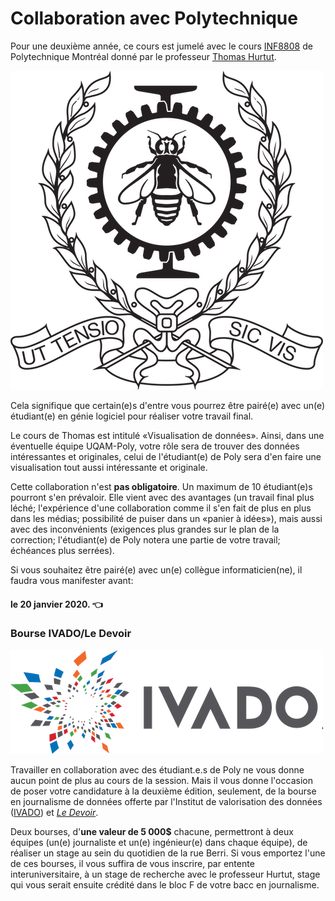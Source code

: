 # Collaboration avec Polytechnique

Pour une deuxième année, ce cours est jumelé avec le cours [INF8808](https://www.polymtl.ca/etudes/cours/visualisation-de-donnees) de Polytechnique Montréal donné par le professeur [Thomas Hurtut](http://www.professeurs.polymtl.ca/thomas.hurtut/).

![](../.gitbook/assets/ecole_polytechnique_de_montreal_logo.svg.png)

Cela signifique que certain\(e\)s d'entre vous pourrez être pairé\(e\) avec un\(e\) étudiant\(e\) en génie logiciel pour réaliser votre travail final.

Le cours de Thomas est intitulé «Visualisation de données». Ainsi, dans une éventuelle équipe UQAM-Poly, votre rôle sera de trouver des données intéressantes et originales, celui de l'étudiant\(e\) de Poly sera d'en faire une visualisation tout aussi intéressante et originale.

Cette collaboration n'est **pas obligatoire**. Un maximum de 10 étudiant\(e\)s pourront s'en prévaloir. Elle vient avec des avantages \(un travail final plus léché; l'expérience d'une collaboration comme il s'en fait de plus en plus dans les médias; possibilité de puiser dans un «panier à idées»\), mais aussi avec des inconvénients \(exigences plus grandes sur le plan de la correction; l'étudiant\(e\) de Poly notera une partie de votre travail; échéances plus serrées\).

Si vous souhaitez être pairé\(e\) avec un\(e\) collègue informaticien\(ne\), il faudra vous manifester avant:

#### le 20 janvier 2020. 👈 

### Bourse IVADO/Le Devoir <a id="nouvelle-bourse-ivadole-devoir"></a>

![](../.gitbook/assets/ivado.png)

Travailler en collaboration avec des étudiant.e.s de Poly ne vous donne aucun point de plus au cours de la session. Mais il vous donne l'occasion de poser votre candidature à la deuxième édition, seulement, de la bourse en journalisme de données offerte par l'Institut de valorisation des données \([IVADO](https://ivado.ca)\) et [_Le Devoir_](http://www.ledevoir.com).

Deux bourses, d'**une valeur de 5 000$** chacune, permettront à deux équipes \(un\(e\) journaliste et un\(e\) ingénieur\(e\) dans chaque équipe\), de réaliser un stage au sein du quotidien de la rue Berri. Si vous emportez l'une de ces bourses, il vous suffira de vous inscrire, par entente interuniversitaire, à un stage de recherche avec le professeur Hurtut, stage qui vous serait ensuite crédité dans le bloc F de votre bacc en journalisme.

